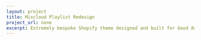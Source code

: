 ```yaml
---
layout: project
title: Mixcloud Playlist Redesign
project_url: none
excerpt: Extremely bespoke Shopify theme designed and built for Good As Gold.
---
```


<script type="application/json" class="data">
{
	"noun": "Designer",
	"images": [{
		"src": "/assets/img/mixcloud/landscape-3col.jpg",
		"size": "landscape-3col"
	},{
		"src": "/assets/img/mixcloud/landscape-4col.jpg",
		"size": "landscape-4col"
	},{
		"src": "/assets/img/mixcloud/portrait-2col.jpg",
		"size": "portrait-2col"
	},{
		"src": "/assets/img/mixcloud/portrait-3col.jpg",
		"size": "portrait-3col"
	},{
		"src": "/assets/img/mixcloud/square-1col.jpg",
		"size": "square-1col"
	},{
		"src": "/assets/img/mixcloud/square-2col.jpg",
		"size": "square-2col"
	},{
		"src": "/assets/img/mixcloud/square-3col.jpg",
		"size": "square-3col"
	}]
}
</script>